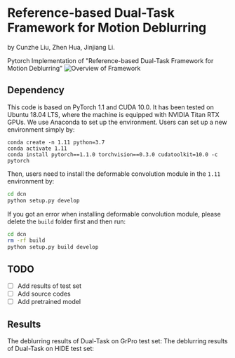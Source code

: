 # Reference-based Dual-Task Framework for Motion Deblurring
by Cunzhe Liu, Zhen Hua, Jinjiang Li.

Pytorch Implementation of "Reference-based Dual-Task Framework for Motion Deblurring"
![Overview of Framework](./docs/dusk.png)

## Dependency
This code is based on PyTorch 1.1 and CUDA 10.0. It has been tested on Ubuntu 18.04 LTS, where the machine is equipped with NVIDIA Titan RTX GPUs.
We use Anaconda to set up the environment. Users can set up a new environment simply by:

```
conda create -n 1.11 python=3.7
conda activate 1.11
conda install pytorch==1.1.0 torchvision==0.3.0 cudatoolkit=10.0 -c pytorch
```

Then, users need to install the deformable convolution module in the `1.11` environment by:

```bash
cd dcn
python setup.py develop
```

If you got an error when installing deformable convolution module, please delete the `build` folder first and then run:

```bash
cd dcn
rm -rf build
python setup.py build develop
```
## TODO
- [ ] Add results of test set
- [ ] Add source codes
- [ ] Add pretrained model

## Results
The deblurring results of Dual-Task on GrPro test set:
The deblurring results of Dual-Task on HIDE test set:
